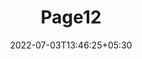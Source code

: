 ---
title: "Page12"
date: 2022-07-03T13:46:25+05:30
layout: "data-insight-report/page12"
pageNo: 12
---